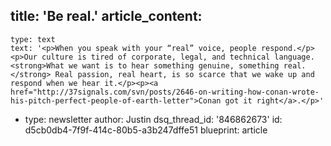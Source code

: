 title: 'Be real.'
article_content:
  -
    type: text
    text: '<p>When you speak with your “real” voice, people respond.</p><p>Our culture is tired of corporate, legal, and technical language. <strong>What we want is to hear something genuine, something real.</strong> Real passion, real heart, is so scarce that we wake up and respond when we hear it.</p><p><a href="http://37signals.com/svn/posts/2646-on-writing-how-conan-wrote-his-pitch-perfect-people-of-earth-letter">Conan got it right</a>.</p>'
  -
    type: newsletter
author: Justin
dsq_thread_id: '846862673'
id: d5cb0db4-7f9f-414c-80b5-a3b247dffe51
blueprint: article
